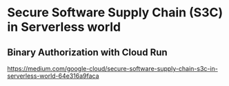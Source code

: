 # Secure Software Supply Chain (S3C) in Serverless world
## Binary Authorization with Cloud Run

https://medium.com/google-cloud/secure-software-supply-chain-s3c-in-serverless-world-64e316a9faca

